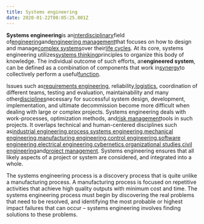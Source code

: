 ```yaml
---
title: Systems engineering
date: 2020-01-22T08:05:25.001Z
---
```

**Systems engineering**is an[interdisciplinary](https://en.wikipedia.org/wiki/Interdisciplinary "Interdisciplinary")field of[engineering](https://en.wikipedia.org/wiki/Engineering "Engineering")and[engineering management](https://en.wikipedia.org/wiki/Engineering_management "Engineering management")that focuses on how to design and manage[complex systems](https://en.wikipedia.org/wiki/Complex_system "Complex system")over their[life cycles](https://en.wikipedia.org/wiki/Enterprise_life_cycle "Enterprise life cycle"). At its core, systems engineering utilizes[systems thinking](https://en.wikipedia.org/wiki/Systems_thinking "Systems thinking")principles to organize this body of knowledge. The individual outcome of such efforts, an**engineered system**, can be defined as a combination of components that work in[synergy](https://en.wikipedia.org/wiki/Synergy "Synergy")to collectively perform a useful[function](https://en.wikipedia.org/wiki/Function_(engineering) "Function (engineering)").

Issues such as[requirements engineering](https://en.wikipedia.org/wiki/Requirements_engineering "Requirements engineering"), reliability,[logistics](https://en.wikipedia.org/wiki/Logistics "Logistics"), coordination of different teams, testing and evaluation, maintainability and many other[disciplines](https://en.wikipedia.org/wiki/Discipline_(academia) "Discipline (academia)")necessary for successful system design, development, implementation, and ultimate decommission become more difficult when dealing with large or complex projects. Systems engineering deals with work-processes, optimization methods, and[risk management](https://en.wikipedia.org/wiki/Risk_management "Risk management")tools in such projects. It overlaps technical and human-centered disciplines such as[industrial engineering](https://en.wikipedia.org/wiki/Industrial_engineering "Industrial engineering"),[process systems engineering](https://en.wikipedia.org/wiki/Process_systems_engineering "Process systems engineering"),[mechanical engineering](https://en.wikipedia.org/wiki/Mechanical_engineering "Mechanical engineering"),[manufacturing engineering](https://en.wikipedia.org/wiki/Manufacturing_engineering "Manufacturing engineering"),[control engineering](https://en.wikipedia.org/wiki/Control_engineering "Control engineering"),[software engineering](https://en.wikipedia.org/wiki/Software_engineering "Software engineering"),[electrical engineering](https://en.wikipedia.org/wiki/Electrical_engineering "Electrical engineering"),[cybernetics](https://en.wikipedia.org/wiki/Cybernetics "Cybernetics"),[organizational studies](https://en.wikipedia.org/wiki/Organizational_studies "Organizational studies"),[civil engineering](https://en.wikipedia.org/wiki/Civil_engineering "Civil engineering")and[project management](https://en.wikipedia.org/wiki/Project_management "Project management"). Systems engineering ensures that all likely aspects of a project or system are considered, and integrated into a whole.

The systems engineering process is a discovery process that is quite unlike a manufacturing process. A manufacturing process is focused on repetitive activities that achieve high quality outputs with minimum cost and time. The systems engineering process must begin by discovering the real problems that need to be resolved, and identifying the most probable or highest impact failures that can occur – systems engineering involves finding solutions to these problems.
